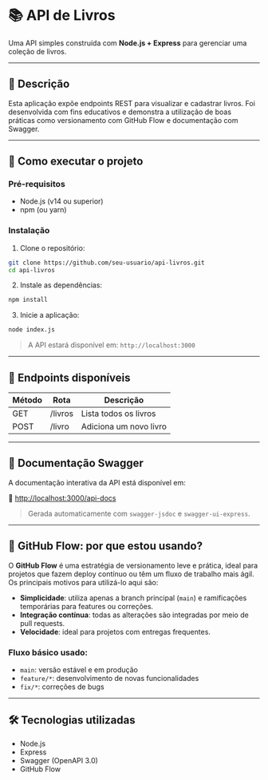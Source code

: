 # 📚 API de Livros

Uma API simples construída com **Node.js + Express** para gerenciar uma coleção de livros.

---

## 🧾 Descrição

Esta aplicação expõe endpoints REST para visualizar e cadastrar livros. Foi desenvolvida com fins educativos e demonstra a utilização de boas práticas como versionamento com GitHub Flow e documentação com Swagger.

---

## 🚀 Como executar o projeto

### Pré-requisitos

- Node.js (v14 ou superior)
- npm (ou yarn)

### Instalação

1. Clone o repositório:

```bash
git clone https://github.com/seu-usuario/api-livros.git
cd api-livros
```

2. Instale as dependências:

```bash
npm install
```

3. Inicie a aplicação:

```bash
node index.js
```

> A API estará disponível em: `http://localhost:3000`

---

## 📘 Endpoints disponíveis

| Método | Rota    | Descrição              |
|--------|---------|------------------------|
| GET    | /livros | Lista todos os livros  |
| POST   | /livro  | Adiciona um novo livro |

---

## 📑 Documentação Swagger

A documentação interativa da API está disponível em:

🔗 [http://localhost:3000/api-docs](http://localhost:3000/api-docs)

> Gerada automaticamente com `swagger-jsdoc` e `swagger-ui-express`.

---

## 🌿 GitHub Flow: por que estou usando?

O **GitHub Flow** é uma estratégia de versionamento leve e prática, ideal para projetos que fazem deploy contínuo ou têm um fluxo de trabalho mais ágil. Os principais motivos para utilizá-lo aqui são:

- **Simplicidade**: utiliza apenas a branch principal (`main`) e ramificações temporárias para features ou correções.
- **Integração contínua**: todas as alterações são integradas por meio de pull requests.
- **Velocidade**: ideal para projetos com entregas frequentes.

### Fluxo básico usado:

- `main`: versão estável e em produção  
- `feature/*`: desenvolvimento de novas funcionalidades  
- `fix/*`: correções de bugs  

---

## 🛠 Tecnologias utilizadas

- Node.js  
- Express  
- Swagger (OpenAPI 3.0)  
- GitHub Flow  
